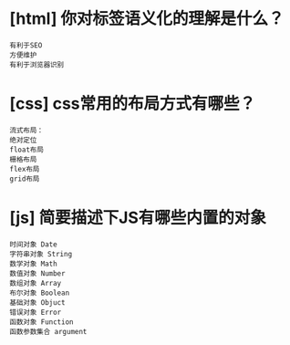 # [html] 你对标签语义化的理解是什么？ 
    有利于SEO
    方便维护
    有利于浏览器识别
# [css] css常用的布局方式有哪些？
    流式布局： 
    绝对定位
    float布局 
    栅格布局
    flex布局
    grid布局
# [js] 简要描述下JS有哪些内置的对象
    时间对象 Date
    字符串对象 String
    数学对象 Math
    数值对象 Number
    数组对象 Array
    布尔对象 Boolean
    基础对象 Objuct
    错误对象 Error
    函数对象 Function
    函数参数集合 argument
  
  
  
  
  


